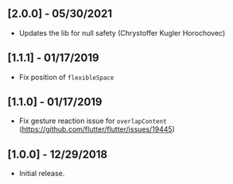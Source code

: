 ## [2.0.0] - 05/30/2021
* Updates the lib for null safety (Chrystoffer Kugler Horochovec)

## [1.1.1] - 01/17/2019

* Fix position of `flexibleSpace`

## [1.1.0] - 01/17/2019

* Fix gesture reaction issue for `overlapContent`
(https://github.com/flutter/flutter/issues/19445)

## [1.0.0] - 12/29/2018

* Initial release.
